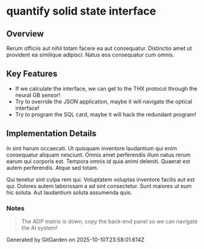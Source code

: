 # quantify solid state interface

## Overview
Rerum officiis aut nihil totam facere ea aut consequatur. Distinctio amet ut provident ea similique adipisci. Natus eos consequatur cum omnis.

## Key Features
- If we calculate the interface, we can get to the THX protocol through the neural GB sensor!
- Try to override the JSON application, maybe it will navigate the optical interface!
- Try to program the SQL card, maybe it will hack the redundant program!

## Implementation Details
In sint harum occaecati. Ut quisquam inventore laudantium qui enim consequatur aliquam nesciunt. Omnis amet perferendis illum natus rerum earum qui corporis est. Tempora omnis id quia animi deleniti. Quaerat est autem perferendis. Atque sed totam.
 Qui tenetur sint culpa rem qui. Voluptatem voluptas inventore facilis aut est qui. Dolores autem laboriosam a ad sint consectetur. Sunt maiores ut eum hic soluta. Aut laudantium soluta assumenda quis.

### Notes
> The ADP matrix is down, copy the back-end panel so we can navigate the AI system!

Generated by GitGarden on 2025-10-10T23:58:01.614Z